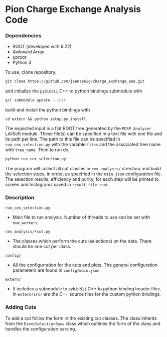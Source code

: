 # Pion Charge Exchange Analysis Code

### Dependencies
* ROOT (developed with 6.22)
* Awkward Array
* uproot 
* Python 3

To use, clone repository. 
```bash
git clone https://github.com/jsensenig/charge_exchange_ana.git
```
and initialize the `pybind11` C++ to python bindings submodule
with
```bash
git submodule update --init 
```
build and install the python bindings with
```
cd extern && python setup.py install
```

The expected input is a flat ROOT
tree generated by the `PDSP_Analyzer` LArSoft module. These 
file(s) can be specified in a text file with one file and 
its path per line. The path to this file can be specified in
`run_cex_selection.py` with the variable `files` and the
associated tree name with `tree_name`. Then to run do,

```bash
python run_cex_selection.py
```

The program will collect all cut classes in `cex_analysis/` 
directory and build the selection steps, in order, as 
specified in the `main.json` configuration file. The 
selection results, efficiency and purity, for each step
will be printed to screen and histograms saved in 
`result_file.root`.

### Description

`run_cex_selection.py`
* Main file to run analysis. Number of threads to use can
  be set with `num_workers`.
  
`cex_analysis/*cut.py`
* The classes which perform the cuts (selections) on the 
  data. There should be one cut per class.
  
`config/`
* All the configurration for the cuts and plots. The general
  configuration parameters are found in `config/main.json`.
  
`extern/`
* It includes a submodule to `pybind11` C++ to python binding
  header files. In `extern/src/` are the C++ source files for the 
  custom python bindings.
   
### Adding Cuts

To add a cut follow the form in the existing cut classes. 
The class inherits from the `EventSelectionBase` class which 
outlines the form of the class and handles the configuration
parsing. 
